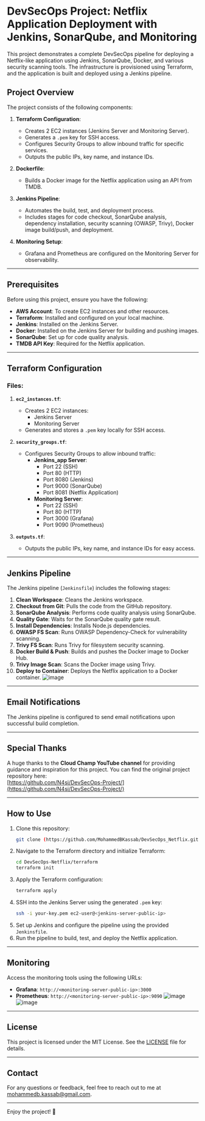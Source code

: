 # DevSecOps Project: Netflix Application Deployment with Jenkins, SonarQube, and Monitoring

This project demonstrates a complete DevSecOps pipeline for deploying a Netflix-like application using Jenkins, SonarQube, Docker, and various security scanning tools. The infrastructure is provisioned using Terraform, and the application is built and deployed using a Jenkins pipeline.

## Project Overview

The project consists of the following components:

1. **Terraform Configuration**: 
   - Creates 2 EC2 instances (Jenkins Server and Monitoring Server).
   - Generates a `.pem` key for SSH access.
   - Configures Security Groups to allow inbound traffic for specific services.
   - Outputs the public IPs, key name, and instance IDs.

2. **Dockerfile**: 
   - Builds a Docker image for the Netflix application using an API from TMDB.

3. **Jenkins Pipeline**:
   - Automates the build, test, and deployment process.
   - Includes stages for code checkout, SonarQube analysis, dependency installation, security scanning (OWASP, Trivy), Docker image build/push, and deployment.

4. **Monitoring Setup**:
   - Grafana and Prometheus are configured on the Monitoring Server for observability.

---

## Prerequisites

Before using this project, ensure you have the following:

- **AWS Account**: To create EC2 instances and other resources.
- **Terraform**: Installed and configured on your local machine.
- **Jenkins**: Installed on the Jenkins Server.
- **Docker**: Installed on the Jenkins Server for building and pushing images.
- **SonarQube**: Set up for code quality analysis.
- **TMDB API Key**: Required for the Netflix application.

---

## Terraform Configuration

### Files:
1. **`ec2_instances.tf`**:
   - Creates 2 EC2 instances: 
     - Jenkins Server
     - Monitoring Server
   - Generates and stores a `.pem` key locally for SSH access.

2. **`security_groups.tf`**:
   - Configures Security Groups to allow inbound traffic:
     - **Jenkins_app Server**:
       - Port 22 (SSH)
       - Port 80 (HTTP)
       - Port 8080 (Jenkins)
       - Port 9000 (SonarQube)
       - Port 8081 (Netflix Application)
     - **Monitoring Server**:
       - Port 22 (SSH)
       - Port 80 (HTTP)
       - Port 3000 (Grafana)
       - Port 9090 (Prometheus)

3. **`outputs.tf`**:
   - Outputs the public IPs, key name, and instance IDs for easy access.

---

## Jenkins Pipeline

The Jenkins pipeline (`Jenkinsfile`) includes the following stages:

1. **Clean Workspace**: Cleans the Jenkins workspace.
2. **Checkout from Git**: Pulls the code from the GitHub repository.
3. **SonarQube Analysis**: Performs code quality analysis using SonarQube.
4. **Quality Gate**: Waits for the SonarQube quality gate result.
5. **Install Dependencies**: Installs Node.js dependencies.
6. **OWASP FS Scan**: Runs OWASP Dependency-Check for vulnerability scanning.
7. **Trivy FS Scan**: Runs Trivy for filesystem security scanning.
8. **Docker Build & Push**: Builds and pushes the Docker image to Docker Hub.
9. **Trivy Image Scan**: Scans the Docker image using Trivy.
10. **Deploy to Container**: Deploys the Netflix application to a Docker container.
![image](https://github.com/user-attachments/assets/137a69d6-267a-4df6-96e8-3df1e7048222)


---

## Email Notifications

The Jenkins pipeline is configured to send email notifications upon successful build completion.

---

## Special Thanks

A huge thanks to the **Cloud Champ YouTube channel** for providing guidance and inspiration for this project. You can find the original project repository here:  
[https://github.com/N4si/DevSecOps-Project/](https://github.com/N4si/DevSecOps-Project/)

---

## How to Use

1. Clone this repository:
   ```bash
   git clone (https://github.com/MohammedBKassab/DevSecOps_Netflix.git)
   ```
2. Navigate to the Terraform directory and initialize Terraform:
   ```bash
   cd DevSecOps-Netflix/terraform
   terraform init
   ```
3. Apply the Terraform configuration:
   ```bash
   terraform apply
   ```
4. SSH into the Jenkins Server using the generated `.pem` key:
   ```bash
   ssh -i your-key.pem ec2-user@<jenkins-server-public-ip>
   ```
5. Set up Jenkins and configure the pipeline using the provided `Jenkinsfile`.
6. Run the pipeline to build, test, and deploy the Netflix application.

---

## Monitoring

Access the monitoring tools using the following URLs:
- **Grafana**: `http://<monitoring-server-public-ip>:3000`
- **Prometheus**: `http://<monitoring-server-public-ip>:9090`
![image](https://github.com/user-attachments/assets/3a3f017d-88eb-4627-838f-19d4d3a2cdb1)
![image](https://github.com/user-attachments/assets/06680bd8-136c-4e7b-be80-4e3c3bc61dab)

---

## License

This project is licensed under the MIT License. See the [LICENSE](LICENSE) file for details.

---

## Contact

For any questions or feedback, feel free to reach out to me at mohammedb.kassab@gmail.com.

---

Enjoy the project! 🚀
